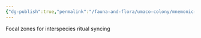 ```yaml
---
{"dg-publish":true,"permalink":"/fauna-and-flora/umaco-colony/mnemonic-convocation-rings/","tags":["focalZones","interdisciplinaryKnowledge","interspeciesRitualSyncing","ritualBehavior","systemsThinking","interdisciplinaryKnowledge","systemsThinking"],"updated":"2025-04-07T10:51:44.158+01:00"}
---
```


Focal zones for interspecies ritual syncing
    